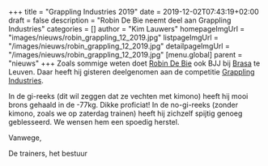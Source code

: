 +++
title = "Grappling Industries 2019"
date = 2019-12-02T07:43:19+02:00
draft = false
description = "Robin De Bie neemt deel aan Grappling Industries"
categories = []
author = "Kim Lauwers"
homepageImgUrl = "images/nieuws/robin_grappling_12_2019.jpg"
listpageImgUrl = "/images/nieuws/robin_grappling_12_2019.jpg"
detailpageImgUrl = "/images/nieuws/robin_grappling_12_2019.jpg"
[menu.global]
    parent = "nieuws"
+++
Zoals sommige weten doet [Robin De Bie](https://www.jujitsukeerbergen.be/trainers/#Robin_De%20Bie) ook BJJ bij [Brasa](https://brasateam.be) te Leuven.
Daar heeft hij gisteren deelgenomen aan de competitie [Grappling Industries](https://grapplingindustries.smoothcomp.com/en/event/2717/results).

In de gi-reeks (dit wil zeggen dat ze vechten met kimono) heeft hij mooi brons gehaald in de -77kg. Dikke proficiat!
In de no-gi-reeks (zonder kimono, zoals we op zaterdag trainen) heeft hij zichzelf spijtig genoeg geblesseerd. We wensen hem een spoedig herstel.

Vanwege,

De trainers, het bestuur